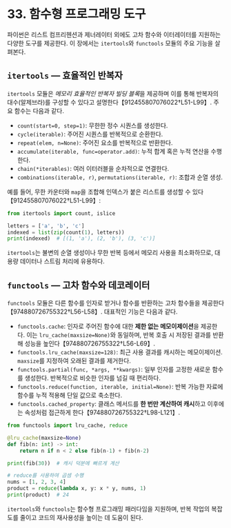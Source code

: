 # 33. 함수형 프로그래밍 도구

파이썬은 리스트 컴프리헨션과 제너레이터 외에도 고차 함수와 이터레이터를 지원하는 다양한 도구를 제공한다. 이 장에서는 `itertools`와 `functools` 모듈의 주요 기능을 살펴본다.

## `itertools` — 효율적인 반복자

`itertools` 모듈은 *메모리 효율적인 반복자 빌딩 블록*을 제공하며 이를 통해 반복자의 대수(알제브라)를 구성할 수 있다고 설명한다【912455807076022†L51-L99】. 주요 함수는 다음과 같다.

- `count(start=0, step=1)`: 무한한 정수 시퀀스를 생성한다.
- `cycle(iterable)`: 주어진 시퀀스를 반복적으로 순환한다.
- `repeat(elem, n=None)`: 주어진 요소를 반복적으로 반환한다.
- `accumulate(iterable, func=operator.add)`: 누적 합계 혹은 누적 연산을 수행한다.
- `chain(*iterables)`: 여러 이터러블을 순차적으로 연결한다.
- `combinations(iterable, r)`, `permutations(iterable, r)`: 조합과 순열 생성.

예를 들어, 무한 카운터와 `map`을 조합해 인덱스가 붙은 리스트를 생성할 수 있다【912455807076022†L51-L99】:

```python
from itertools import count, islice

letters = ['a', 'b', 'c']
indexed = list(zip(count(1), letters))
print(indexed)  # [(1, 'a'), (2, 'b'), (3, 'c')]
```

`itertools`는 불변의 순열 생성이나 무한 반복 등에서 메모리 사용을 최소화하므로, 대용량 데이터나 스트림 처리에 유용하다.

## `functools` — 고차 함수와 데코레이터

`functools` 모듈은 다른 함수를 인자로 받거나 함수를 반환하는 고차 함수들을 제공한다【974880726755322†L56-L58】. 대표적인 기능은 다음과 같다.

- `functools.cache`: 인자로 주어진 함수에 대한 **제한 없는 메모이제이션**을 제공한다. 이는 `lru_cache(maxsize=None)`와 동일하며, 반복 호출 시 저장된 결과를 반환해 성능을 높인다【974880726755322†L56-L69】.
- `functools.lru_cache(maxsize=128)`: 최근 사용 결과를 캐시하는 메모이제이션. `maxsize`를 지정하여 오래된 결과를 제거한다.
- `functools.partial(func, *args, **kwargs)`: 일부 인자를 고정한 새로운 함수를 생성한다. 반복적으로 비슷한 인자를 넘길 때 편리하다.
- `functools.reduce(function, iterable, initial=None)`: 반복 가능한 자료에 함수를 누적 적용해 단일 값으로 축소한다.
- `functools.cached_property`: 클래스 메서드를 **한 번만 계산하여 캐시**하고 이후에는 속성처럼 접근하게 한다【974880726755322†L98-L121】.

```python
from functools import lru_cache, reduce

@lru_cache(maxsize=None)
def fib(n: int) -> int:
    return n if n < 2 else fib(n-1) + fib(n-2)

print(fib(30))  # 캐시 덕분에 빠르게 계산

# reduce를 사용하여 곱셈 수행
nums = [1, 2, 3, 4]
product = reduce(lambda x, y: x * y, nums, 1)
print(product)  # 24
```

`itertools`와 `functools`는 함수형 프로그래밍 패러다임을 지원하며, 반복 작업의 복잡도를 줄이고 코드의 재사용성을 높이는 데 도움이 된다.